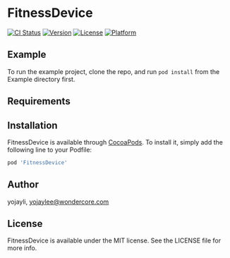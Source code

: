 # FitnessDevice

[![CI Status](https://img.shields.io/travis/yojayli/FitnessDevice.svg?style=flat)](https://travis-ci.org/yojayli/FitnessDevice)
[![Version](https://img.shields.io/cocoapods/v/FitnessDevice.svg?style=flat)](https://cocoapods.org/pods/FitnessDevice)
[![License](https://img.shields.io/cocoapods/l/FitnessDevice.svg?style=flat)](https://cocoapods.org/pods/FitnessDevice)
[![Platform](https://img.shields.io/cocoapods/p/FitnessDevice.svg?style=flat)](https://cocoapods.org/pods/FitnessDevice)

## Example

To run the example project, clone the repo, and run `pod install` from the Example directory first.

## Requirements

## Installation

FitnessDevice is available through [CocoaPods](https://cocoapods.org). To install
it, simply add the following line to your Podfile:

```ruby
pod 'FitnessDevice'
```

## Author

yojayli, yojaylee@wondercore.com

## License

FitnessDevice is available under the MIT license. See the LICENSE file for more info.
